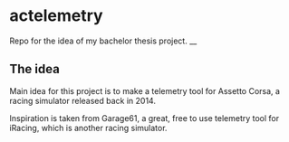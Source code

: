 # actelemetry

Repo for the idea of my bachelor thesis project.
__

## The idea

Main idea for this project is to make a telemetry tool for Assetto Corsa, a racing simulator released back in 2014.

Inspiration is taken from Garage61, a great, free to use telemetry tool for iRacing, which is another racing simulator.
